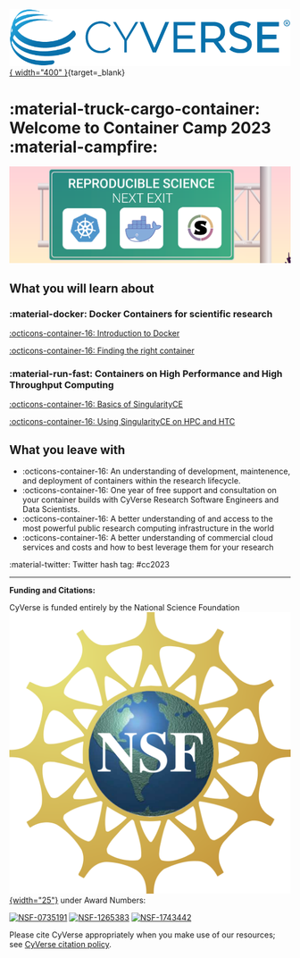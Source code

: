 [![!CyVerse Learning Center](assets/de/logos/cyverse_logo_2022.png "CyVerse Learning Center"){ width="400" }](https://learning.cyverse.org){target=_blank}

# :material-truck-cargo-container: Welcome to Container Camp 2023 :material-campfire: 

![banner](assets/cc_banner_01.png)

## What you will learn about

### :material-docker: Docker Containers for scientific research


[:octicons-container-16: Introduction to Docker](docker/intro.md)

[:octicons-container-16: Finding the right container](docker/registry.md)

### :material-run-fast: Containers on High Performance and High Throughput Computing


[:octicons-container-16: Basics of SingularityCE](singularity/intro.md)

[:octicons-container-16: Using SingularityCE on HPC and HTC](singularity/advanced.md)

## What you leave with

- :octicons-container-16: An understanding of development, maintenence, and deployment of containers within the research lifecycle.
- :octicons-container-16: One year of free support and consultation on your container builds with CyVerse Research Software Engineers and Data Scientists.
- :octicons-container-16: A better understanding of and access to the most powerful public research computing infrastructure in the world
- :octicons-container-16: A better understanding of commercial cloud services and costs and how to best leverage them for your research

:material-twitter: Twitter hash tag: #cc2023

---

**Funding and Citations:**

CyVerse is funded entirely by the National Science Foundation [![NSF](assets/nsf.png){width="25"}](https://nsf.gov) under Award Numbers:

[![NSF-0735191](https://img.shields.io/badge/NSF-0735191-blue.svg)](https://www.nsf.gov/awardsearch/showAward?AWD_ID=0735191)  [![NSF-1265383](https://img.shields.io/badge/NSF-1265383-blue.svg)](https://www.nsf.gov/awardsearch/showAward?AWD_ID=1265383)  [![NSF-1743442](https://img.shields.io/badge/NSF-1743442-blue.svg)](https://www.nsf.gov/awardsearch/showAward?AWD_ID=1743442)

Please cite CyVerse appropriately when you make use of our resources; see [CyVerse citation policy](https://cyverse.org/policies/cite-cyverse).

